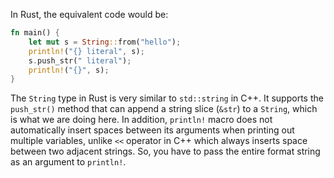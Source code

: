 In Rust, the equivalent code would be:

```rust
fn main() {
    let mut s = String::from("hello");
    println!("{} literal", s);
    s.push_str(" literal");
    println!("{}", s);
}
```

The `String` type in Rust is very similar to `std::string` in C++. It supports the `push_str()` method that can append a string slice (`&str`) to a `String`, which is what we are doing here. In addition, `println!` macro does not automatically insert spaces between its arguments when printing out multiple variables, unlike `<<` operator in C++ which always inserts space between two adjacent strings. So, you have to pass the entire format string as an argument to `println!`.
